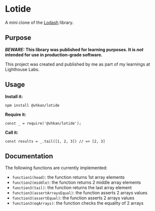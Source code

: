 # Lotide

A mini clone of the [Lodash](https://lodash.com) library.

## Purpose

**_BEWARE:_ This library was published for learning purposes. It is _not_ intended for use in production-grade software.**

This project was created and published by me as part of my learnings at Lighthouse Labs. 

## Usage

**Install it:**

`npm install @vhkan/lotide`

**Require it:**

`const _ = require('@vhkan/lotide');`

**Call it:**

`const results = _.tail([1, 2, 3]) // => [2, 3]`

## Documentation

The following functions are currently implemented:

* `function1(head)`: the function returns 1st array elements
* `function2(middle)`: the function returns 2 middle array elements
* `function3(tail)`: the function returns the last array element
* `function3(assertArraysEqual)`: the function asserts 2 arrays values
* `function3(assertEqual)`: the function asserts 2 arrays values
* `function3(eqArrays)`: the function checks the equality of 2 arrays

